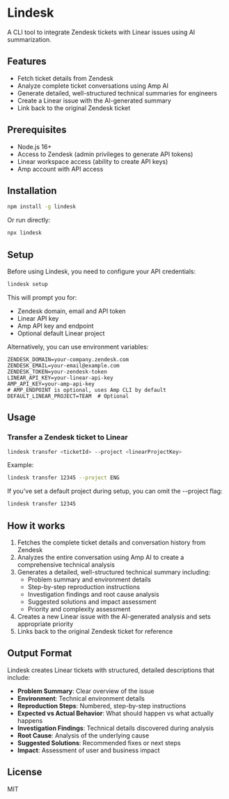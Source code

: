 # Lindesk

A CLI tool to integrate Zendesk tickets with Linear issues using AI summarization.

## Features

- Fetch ticket details from Zendesk
- Analyze complete ticket conversations using Amp AI
- Generate detailed, well-structured technical summaries for engineers
- Create a Linear issue with the AI-generated summary
- Link back to the original Zendesk ticket

## Prerequisites

- Node.js 16+ 
- Access to Zendesk (admin privileges to generate API tokens)
- Linear workspace access (ability to create API keys)
- Amp account with API access

## Installation

```bash
npm install -g lindesk
```

Or run directly:

```bash
npx lindesk
```

## Setup

Before using Lindesk, you need to configure your API credentials:

```bash
lindesk setup
```

This will prompt you for:
- Zendesk domain, email and API token
- Linear API key
- Amp API key and endpoint
- Optional default Linear project

Alternatively, you can use environment variables:

```
ZENDESK_DOMAIN=your-company.zendesk.com
ZENDESK_EMAIL=your-email@example.com
ZENDESK_TOKEN=your-zendesk-token
LINEAR_API_KEY=your-linear-api-key
AMP_API_KEY=your-amp-api-key
# AMP_ENDPOINT is optional, uses Amp CLI by default
DEFAULT_LINEAR_PROJECT=TEAM  # Optional
```

## Usage

### Transfer a Zendesk ticket to Linear

```bash
lindesk transfer <ticketId> --project <linearProjectKey>
```

Example:

```bash
lindesk transfer 12345 --project ENG
```

If you've set a default project during setup, you can omit the --project flag:

```bash
lindesk transfer 12345
```

## How it works

1. Fetches the complete ticket details and conversation history from Zendesk
2. Analyzes the entire conversation using Amp AI to create a comprehensive technical analysis
3. Generates a detailed, well-structured technical summary including:
   - Problem summary and environment details
   - Step-by-step reproduction instructions
   - Investigation findings and root cause analysis
   - Suggested solutions and impact assessment
   - Priority and complexity assessment
4. Creates a new Linear issue with the AI-generated analysis and sets appropriate priority
5. Links back to the original Zendesk ticket for reference

## Output Format

Lindesk creates Linear tickets with structured, detailed descriptions that include:
- **Problem Summary**: Clear overview of the issue
- **Environment**: Technical environment details
- **Reproduction Steps**: Numbered, step-by-step instructions
- **Expected vs Actual Behavior**: What should happen vs what actually happens
- **Investigation Findings**: Technical details discovered during analysis
- **Root Cause**: Analysis of the underlying cause
- **Suggested Solutions**: Recommended fixes or next steps
- **Impact**: Assessment of user and business impact

## License

MIT